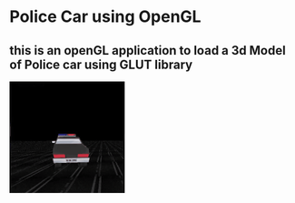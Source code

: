 # Police Car using OpenGL

## this is an openGL application to load a 3d Model of Police car using GLUT library

![screenshot here](/shots/shot.gif)
